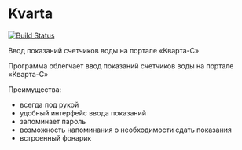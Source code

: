 Kvarta
=========================

[![Build Status](https://travis-ci.org/hram/Kvarta.svg)](https://travis-ci.org/hram/Kvarta)

Ввод показаний счетчиков воды на портале «Кварта-С»

Программа облегчает ввод показаний счетчиков воды на портале «Кварта-С»

Преимущества:
- всегда под рукой
- удобный интерфейс ввода показаний
- запоминает пароль
- возможность напоминания о необходимости сдать показания
- встроенный фонарик
